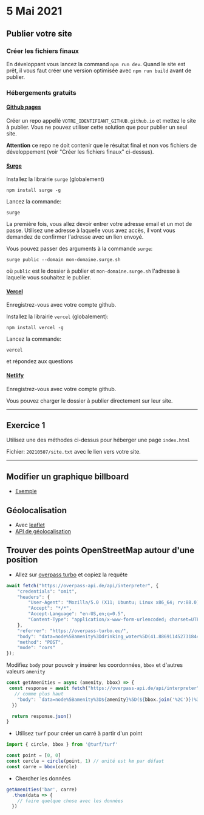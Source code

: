 # 5 Mai 2021

## Publier votre site

### Créer les fichiers finaux

En développant vous lancez la command `npm run dev`. Quand le site est prêt, il vous faut créer une version optimisée avec `npm run build` avant de publier.

### Hébergements gratuits

#### [Github pages](https://pages.github.com/)

Créer un repo appellé `VOTRE_IDENTIFIANT_GITHUB.github.io` et mettez le site à publier. Vous ne pouvez utiliser cette solution que pour publier un seul site.

**Attention** ce repo ne doit contenir que le résultat final et non vos fichiers de développement (voir "Créer les fichiers finaux" ci-dessus).

#### [Surge](https://surge.sh/)

Installez la librairie `surge` (globalement)

```
npm install surge -g
```

Lancez la commande:

```
surge
```

La première fois, vous allez devoir entrer votre adresse email et un mot de passe. Utilisez une adresse à laquelle vous avez accès, il vont vous demandez de confirmer l'adresse avec un lien envoyé.

Vous pouvez passer des arguments à la commande `surge`:

```
surge public --domain mon-domaine.surge.sh
```

où `public` est le dossier à publier et `mon-domaine.surge.sh` l'adresse à laquelle vous souhaitez le publier.

#### [Vercel](https://vercel.com/)

Enregistrez-vous avec votre compte github.

Installez la librairie `vercel` (globalement):

```
npm install vercel -g
```

Lancez la commande:

```
vercel
```

et répondez aux questions

#### [Netlify](https://app.netlify.com)

Enregistrez-vous avec votre compte github.

Vous pouvez charger le dossier à publier directement sur leur site.

---

## Exercice 1

Utilisez une des méthodes ci-dessus pour héberger une page `index.html`

Fichier: `20210507/site.txt` avec le lien vers votre site.

---

## Modifier un graphique billboard

* [Exemple](https://github.com/idris-maps/heig-datavis-2021/tree/master/modules/billboard-switch)

## Géolocalisation

* Avec [leaflet](https://leafletjs.com/examples/mobile/)
* [API de géolocalisation](https://developer.mozilla.org/fr/docs/Web/API/Geolocation_API)

## Trouver des points OpenStreetMap autour d'une position

* Allez sur [overpass turbo](https://overpass-turbo.eu/) et copiez la requête

```js
await fetch("https://overpass-api.de/api/interpreter", {
    "credentials": "omit",
    "headers": {
        "User-Agent": "Mozilla/5.0 (X11; Ubuntu; Linux x86_64; rv:88.0) Gecko/20100101 Firefox/88.0",
        "Accept": "*/*",
        "Accept-Language": "en-US,en;q=0.5",
        "Content-Type": "application/x-www-form-urlencoded; charset=UTF-8"
    },
    "referrer": "https://overpass-turbo.eu/",
    "body": "data=node%5Bamenity%3Ddrinking_water%5D(41.886911452731844%2C12.483644485473633%2C41.893093272054095%2C12.500338554382324)%3Bout%3B",
    "method": "POST",
    "mode": "cors"
});
```

Modifiez `body` pour pouvoir y insérer les coordonnées, `bbox` et d'autres valeurs `amenity`

```js
const getAmenities = async (amenity, bbox) => {
 const response = await fetch("https://overpass-api.de/api/interpreter", {
   // comme plus haut
    "body": `data=node%5Bamenity%3D${amenity}%5D(${bbox.join('%2C')})%3Bout%3B`,
  })

  return response.json()
}
```

* Utilisez `turf` pour créer un carré à partir d'un point

```js
import { circle, bbox } from '@turf/turf'

const point = [0, 0]
const cercle = circle(point, 1) // unité est km par défaut
const carre = bbox(cercle)
```

* Chercher les données

```js
getAmenities('bar', carre)
  .then(data => {
    // faire quelque chose avec les données
  })
```